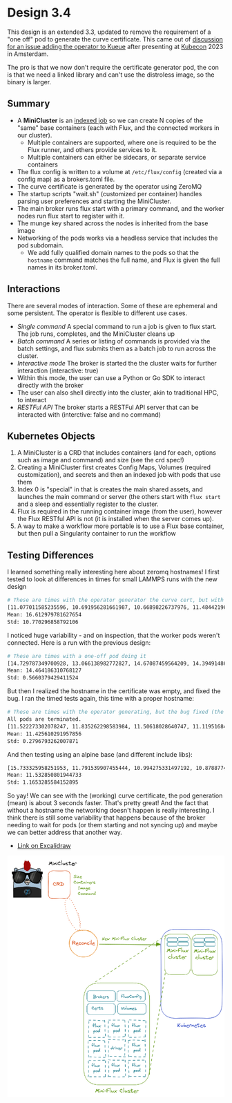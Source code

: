 # Design 3.4

This design is an extended 3.3, updated to remove the requirement of a "one off" pod to generate the curve certificate.
This came out of [discussion for an issue adding the operator to Kueue](https://github.com/kubernetes-sigs/kueue/issues/716)
after presenting at [Kubecon](https://youtu.be/C2T8bIlkeD4) 2023 in Amsterdam.

The pro is that we now don't require the certificate generator pod, the con is that we need a linked library and can't
use the distroless image, so the binary is larger.

## Summary

 - A **MiniCluster** is an [indexed job](https://kubernetes.io/docs/tasks/job/indexed-parallel-processing-static/) so we can create N copies of the "same" base containers (each with Flux, and the connected workers in our cluster).
   - Multiple containers are supported, where one is required to be the Flux runner, and others provide services to it.
   - Multiple containers can either be sidecars, or separate service containers
 - The flux config is written to a volume at `/etc/flux/config` (created via a config map) as a brokers.toml file.
 - The curve certificate is generated by the operator using ZeroMQ
 - The startup scripts "wait.sh" (customized per container) handles parsing user preferences and starting the MiniCluster. 
 - The main broker runs flux start with a primary command, and the worker nodes run flux start to register with it.
 - The munge key shared across the nodes is inherited from the base image
 - Networking of the pods works via a headless service that includes the pod subdomain. 
    - We add fully qualified domain names to the pods so that the `hostname` command matches the full name, and Flux is given the full names in its broker.toml.

## Interactions

There are several modes of interaction. Some of these are ephemeral and some persistent. The operator is flexible to different use cases.

 - *Single command* A special command to run a job is given to flux start. The job runs, completes, and the MiniCluster cleans up
 - *Batch command* A series or listing of commands is provided via the batch settings, and flux submits them as a batch job to run across the cluster.
 - *Interactive mode* The broker is started the the cluster waits for further interaction (interactive: true)
  - Within this mode, the user can use a Python or Go SDK to interact directly with the broker
  - The user can also shell directly into the cluster, akin to traditional HPC, to interact
 - *RESTFul API* The broker starts a RESTFul API server that can be interacted with (interctive: false and no command)

## Kubernetes Objects

1. A MiniCluster is a CRD that includes containers (and for each, options such as image and command) and size (see the crd spec!)
2. Creating a MiniCluster first creates Config Maps, Volumes (required customization), and secrets and then an indexed job with pods that use them
3. Index 0 is "special" in that is creates the main shared assets, and launches the main command or server (the others start with `flux start` and a sleep and essentially register to the cluster.
4. Flux is required in the running container image (from the user), however the Flux RESTful API is not (it is installed when the server comes up).
5. A way to make a workflow more portable is to use a Flux base container, but then pull a Singularity container to run the workflow

## Testing Differences

I learned something really interesting here about zeromq hostnames!
I first tested to look at differences in times for small LAMMPS runs with the new design

```bash
# These are times with the operator generator the curve cert, but with a bug
[11.077011585235596, 10.691956281661987, 10.66898226737976, 11.484421968460083, 10.63238525390625, 40.45787453651428, 11.327536582946777, 11.74747085571289, 41.571057081222534, 12.504639625549316, 10.984244585037231, 11.348772525787354, 41.009217262268066, 11.148920059204102, 11.831494569778442, 11.30379605293274, 11.368267297744751, 14.460205554962158, 20.25166130065918, 16.3896803855896]
Mean: 16.612979781627654
Std: 10.770296858792106
```

I noticed huge variability - and on inspection, that the worker pods weren't connected. Here is a run with the previous design:

```bash
# These are times with a one-off pod doing it
[14.729787349700928, 13.066138982772827, 14.67087459564209, 14.394914865493774, 14.968234062194824, 14.576695919036865, 14.472598314285278, 14.54642391204834, 14.63283109664917, 14.919774770736694, 14.643915176391602, 14.472495317459106, 14.504558563232422, 15.089675903320312, 12.9026780128479, 14.505521535873413, 14.302513122558594, 15.221238851547241, 14.384584665298462, 14.278271198272705]
Mean: 14.464186310768127
Std: 0.5660379429411524
```

But then I realized the hostname in the certificate was empty, and fixed the bug. I ran the timed tests again, this time
with a proper hostname:

```bash
# These are times with the operator generating, but the bug fixed (the certificate has a hostname)
All pods are terminated.
[11.522273302078247, 11.835262298583984, 11.50618028640747, 11.119516849517822, 11.024176120758057, 11.401328563690186, 11.369296312332153, 11.040543556213379, 11.348724126815796, 11.640495300292969, 11.585636854171753, 11.250822067260742, 11.169968128204346, 11.857943773269653, 11.732101202011108, 11.886579751968384, 11.454119682312012, 10.956253290176392, 11.347179651260376, 11.463804721832275]
Mean: 11.425610291957856
Std: 0.2796793262007871
```

And then testing using an alpine base (and different include libs):

```bash
[15.733325958251953, 11.791539907455444, 10.994275331497192, 10.878877401351929, 10.947747707366943, 10.95516324043274, 11.246216058731079, 10.905624389648438, 11.034036874771118, 10.875369310379028, 11.294852495193481, 12.074318885803223, 13.340802192687988, 11.800190925598145, 11.111106872558594, 10.85048532485962, 10.78402853012085, 11.890284538269043, 10.852944374084473, 11.295825719833374]
Mean: 11.532850801944733
Std: 1.1653285584152895
```

So yay! We can see with the (working) curve certificate, the pod generation (mean) is about 3 seconds faster. That's pretty great!
And the fact that without a hostname the networking doesn't happen is really interesting. I think there is still some variability
that happens because of the broker needing to wait for pods (or them starting and not syncing up) and maybe we can better address
that another way.

- [Link on Excalidraw](https://excalidraw.com/#json=_F0hUUB9knFEry2FykSS4,MaGmgcsyq_JZ2_MrZ3XRIQ)

![the-operator.png](the-operator.png)
